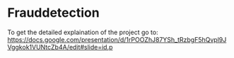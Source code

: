 # Frauddetection

To get the detailed explaination of the project go to:
https://docs.google.com/presentation/d/1rPOOZhJ87YSh_tRzbgF5hQvpl9JVggkok1VUNtcZb4A/edit#slide=id.p
